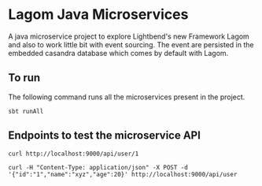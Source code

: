 # Lagom Java Microservices

A java microservice project to explore Lightbend's new Framework Lagom and also to work little bit with event sourcing.
The event are persisted in the embedded casandra database which comes by default with Lagom.

## To run
The following command runs all the microservices present in the project.

`sbt runAll`

## Endpoints to test the microservice API

`curl http://localhost:9000/api/user/1`

`curl -H "Content-Type: application/json" -X POST -d '{"id":"1","name":"xyz","age":20}' http://localhost:9000/api/user`
